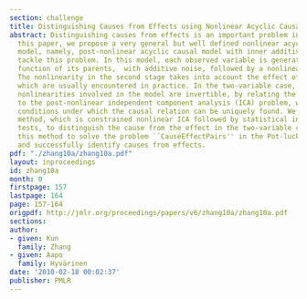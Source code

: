 ```yaml
---
section: challenge
title: Distinguishing Causes from Effects using Nonlinear Acyclic Causal Models
abstract: Distinguishing causes from effects is an important problem in many areas.  In
  this paper, we propose a very general but well defined nonlinear acyclic causal
  model, namely, post-nonlinear acyclic causal model with inner additive noise, to
  tackle this problem. In this model, each observed variable is generated by a nonlinear
  function of its parents,  with additive noise, followed by a nonlinear distortion.
  The nonlinearity in the second stage takes into account the effect of sensor distortions,
  which are usually encountered in practice. In the two-variable case, if all the
  nonlinearities involved in the model are invertible, by relating the proposed model
  to the post-nonlinear independent component analysis (ICA) problem, we give the
  conditions under which the causal relation can be uniquely found. We present a two-step
  method, which is constrained nonlinear ICA followed by statistical independence
  tests, to distinguish the cause from the effect in the two-variable case. We apply
  this method to solve the problem ``CauseEffectPairs'' in the Pot-luck challenge,
  and successfully identify causes from effects.
pdf: "./zhang10a/zhang10a.pdf"
layout: inproceedings
id: zhang10a
month: 0
firstpage: 157
lastpage: 164
page: 157-164
origpdf: http://jmlr.org/proceedings/papers/v6/zhang10a/zhang10a.pdf
sections: 
author:
- given: Kun
  family: Zhang
- given: Aapo
  family: Hyvärinen
date: '2010-02-18 00:02:37'
publisher: PMLR
---
```

